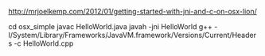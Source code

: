http://mrjoelkemp.com/2012/01/getting-started-with-jni-and-c-on-osx-lion/

cd osx_simple
javac HelloWorld.java
javah -jni HelloWorld
g++ -I/System/Library/Frameworks/JavaVM.framework/Versions/Current/Headers -c HelloWorld.cpp
